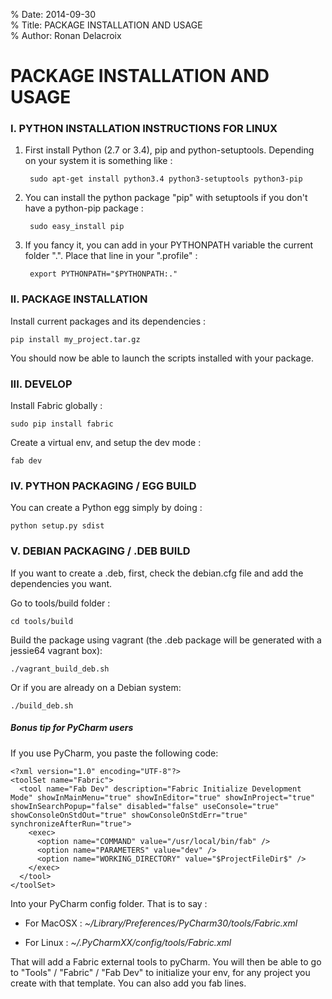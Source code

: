 % Date: 2014-09-30  
% Title: PACKAGE INSTALLATION AND USAGE  
% Author: Ronan Delacroix

# PACKAGE INSTALLATION AND USAGE


### I. PYTHON INSTALLATION INSTRUCTIONS FOR LINUX

1. First install Python (2.7 or 3.4), pip and python-setuptools. Depending on your system it is something like :

		sudo apt-get install python3.4 python3-setuptools python3-pip

2. You can install the python package "pip" with setuptools if you don't have a python-pip package :

		sudo easy_install pip
	
3. If you fancy it, you can add in your PYTHONPATH variable the current folder ".". Place that line in your ".profile" :

		export PYTHONPATH="$PYTHONPATH:."
		

### II. PACKAGE INSTALLATION

Install current packages and its dependencies :

    pip install my_project.tar.gz

You should now be able to launch the scripts installed with your package.


### III. DEVELOP

Install Fabric globally :

    sudo pip install fabric

Create a virtual env, and setup the dev mode : 

    fab dev

### IV. PYTHON PACKAGING / EGG BUILD

You can create a Python egg simply by doing :

    python setup.py sdist


### V. DEBIAN PACKAGING / .DEB BUILD

If you want to create a .deb, first, check the debian.cfg file and add the dependencies you want.

Go to tools/build folder :

    cd tools/build

Build the package using vagrant (the .deb package will be generated with a jessie64 vagrant box):

    ./vagrant_build_deb.sh

Or if you are already on a Debian system:

    ./build_deb.sh


##### Bonus tip for PyCharm users

If you use PyCharm, you paste the following code:


    <?xml version="1.0" encoding="UTF-8"?>
    <toolSet name="Fabric">
      <tool name="Fab Dev" description="Fabric Initialize Development Mode" showInMainMenu="true" showInEditor="true" showInProject="true" showInSearchPopup="false" disabled="false" useConsole="true" showConsoleOnStdOut="true" showConsoleOnStdErr="true" synchronizeAfterRun="true">
        <exec>
          <option name="COMMAND" value="/usr/local/bin/fab" />
          <option name="PARAMETERS" value="dev" />
          <option name="WORKING_DIRECTORY" value="$ProjectFileDir$" />
        </exec>
      </tool>
    </toolSet>

Into your PyCharm config folder. That is to say :

 - For MacOSX : *~/Library/Preferences/PyCharm30/tools/Fabric.xml* 

 - For Linux : *~/.PyCharmXX/config/tools/Fabric.xml* 

That will add a Fabric external tools to pyCharm.
You will then be able to go to "Tools" / "Fabric" / "Fab Dev" to initialize your env, for any project you create with that template.
You can also add you fab lines.
